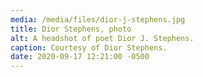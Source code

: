 ```yaml
---
media: /media/files/dior-j-stephens.jpg
title: Dior Stephens, photo
alt: A headshot of poet Dior J. Stephens.
caption: Courtesy of Dior Stephens.
date: 2020-09-17 12:21:00 -0500
---
```

